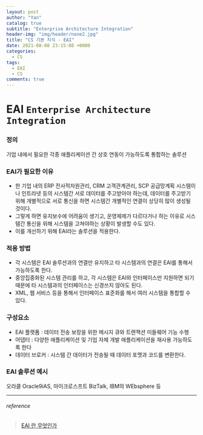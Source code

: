 ```yaml
---
layout: post
author: "Yan"
catalog: true
subtitle: "Enterprise Architecture Integration"
header-img: "img/header/none2.jpg"
title: "CS 기본 지식 - EAI"
date: 2021-08-08 23:15:08 +0000
categories:
  - CS
tags:
  - EAI
  - CS
comments: true
---
```


# EAI `Enterprise Architecture Integration`

### 정의

기업 내에서 필요한 각종 애플리케이션 간 상호 연동이 가능하도록 통합하는 솔루션

### EAI가 필요한 이유

- 한 기업 내의 ERP 전사적자원관리, CRM 고객관계관리, SCP 공급망계획 시스템이나 인트라넷 등의 시스템간 서로 데이터를 주고받아야 하는데, 데이터를 주고받기 위해 개별적으로 서로 통신을 하면 시스템간 개별적인 연결이 상당히 많이 생성될 것이다.
- 그렇게 하면 유지보수에 어려움이 생기고, 운영체제가 다르다거나 하는 이유로 시스템간 통신을 위해 시스템을 고쳐야하는 상황이 발생할 수도 있다.
- 이를 개선하기 위해 EAI라는 솔루션을 적용한다.

### 적용 방법

- 각 시스템은 EAI 솔루션과의 연결만 유지하고 타 시스템과의 연결은 EAI를 통해서 가능하도록 한다.
- 중앙집중화된 시스템 관리를 하고, 각 시스템은 EAI와 인터페이스만 지원하면 되기 때문에 타 시스템과의 인터페이스는 신경쓰지 않아도 된다.
- XML, 웹 서비스 등을 통해서 인터페이스 표준화를 해서 여러 시스템을 통합할 수 있다.

### 구성요소

- EAI 플랫폼 : 데이터 전송 보장을 위한 메시지 큐와 트랜잭션 미들웨어 기능 수행
- 어댑터 : 다양한 애플리케이션 및 기업 자체 개발 애플리케이션을 재사용 가능하도록 한다
- 데이터 브로커 : 시스템 간 데이터가 전송될 때 데이터 포맷과 코드를 변환한다.

### EAI 솔루션 예시

오라클 Oracle9iAS, 마이크로스프트 BizTalk, IBM의 WEbsphere 등

---

###### reference

> [EAI 란 무엇인가](https://sheerheart.tistory.com/entry/EAI-%EB%9E%80-%EB%AC%B4%EC%97%87%EC%9D%B8%EA%B0%80)
